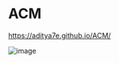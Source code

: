 # ACM
https://aditya7e.github.io/ACM/


![image](https://github.com/aditya7e/ACM/assets/76258463/eb5dd208-065e-42b3-ba67-85ad54b134c4)
